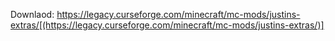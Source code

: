 Downlaod:
https://legacy.curseforge.com/minecraft/mc-mods/justins-extras/[(https://legacy.curseforge.com/minecraft/mc-mods/justins-extras/)]

